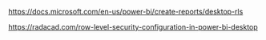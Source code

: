 
https://docs.microsoft.com/en-us/power-bi/create-reports/desktop-rls

https://radacad.com/row-level-security-configuration-in-power-bi-desktop


```python

```
